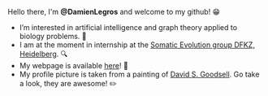 Hello there, I'm **@DamienLegros** and welcome to my github! :grin: 
- I’m interested in artificial intelligence and graph theory applied to biology problems. :pill:
- I am at the moment in internship at the [Somatic Evolution group DFKZ, Heidelberg](https://www.dkfz.de/en/somatische-evolution-frueherkennung/index.php). :mag:
- My webpage is available [here](https://damienlegros.github.io/DamienLegros/)! :page_with_curl:
- My profile picture is taken from a painting of [David S. Goodsell](https://ccsb.scripps.edu/goodsell/). Go take a look, they are awesome! :pencil2:

<!---
DamienLegros/DamienLegros is a ✨ special ✨ repository because its `README.md` (this file) appears on your GitHub profile.
You can click the Preview link to take a look at your changes.
--->
